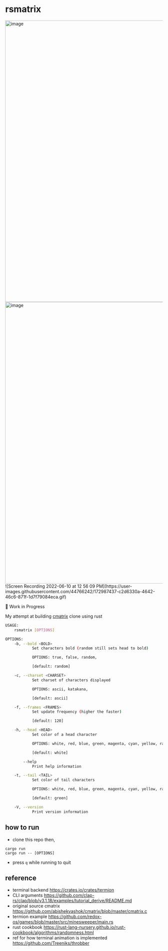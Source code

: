 # rsmatrix

<img width="900" alt="image" src="https://user-images.githubusercontent.com/44766242/173063572-8cc51cec-1c07-4d3f-add9-b1ccda24fd13.png">
<img width="900" alt="image" src="https://user-images.githubusercontent.com/44766242/173187513-ad74d355-84c1-4005-ac32-1500286fce5b.png">
![Screen Recording 2022-06-10 at 12 56 09 PM](https://user-images.githubusercontent.com/44766242/172987437-c2d6330a-4642-46c6-871f-1d7f79084eca.gif)

🚧 Work in Progress

My attempt at building [cmatrix](https://github.com/abishekvashok/cmatrix) clone using rust

```sh
USAGE:
    rsmatrix [OPTIONS]

OPTIONS:
    -b, --bold <BOLD>
            Set characters bold (random still sets head to bold)

            OPTIONS: true, false, random,

            [default: random]

    -c, --charset <CHARSET>
            Set charset of characters displayed

            OPTIONS: ascii, katakana,

            [default: ascii]

    -f, --frames <FRAMES>
            Set update frequency (higher the faster)

            [default: 120]

    -h, --head <HEAD>
            Set color of a head character

            OPTIONS: white, red, blue, green, magenta, cyan, yellow, random, rainbow, r,g,b

            [default: white]

        --help
            Print help information

    -t, --tail <TAIL>
            Set color of tail characters

            OPTIONS: white, red, blue, green, magenta, cyan, yellow, random, rainbow, r,g,b

            [default: green]

    -V, --version
            Print version information
```

## how to run

- clone this repo then, 

```
cargo run
cargo run -- [OPTIONS]
```

- press `q` while running to quit

## reference

- terminal backend https://crates.io/crates/termion
- CLI arguments https://github.com/clap-rs/clap/blob/v3.1.18/examples/tutorial_derive/README.md
- original source cmatrix https://github.com/abishekvashok/cmatrix/blob/master/cmatrix.c
- termion example https://github.com/redox-os/games/blob/master/src/minesweeper/main.rs
- rust cookbook https://rust-lang-nursery.github.io/rust-cookbook/algorithms/randomness.html
- ref for how terminal animation is implemented https://github.com/Treeniks/throbber

